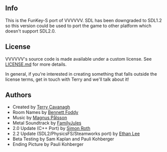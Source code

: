 Info
----
This is the FunKey-S port of VVVVVV. SDL has been downgraded to SDL1.2 so this version could be used to port the game to other platform which doesn't support SDL2.0.

License
-------
VVVVVV's source code is made available under a custom license. See [LICENSE.md](LICENSE.md) for more details.

In general, if you're interested in creating something that falls outside the license terms, get in touch with Terry and we'll talk about it!

Authors
-------
- Created by [Terry Cavanagh](http://distractionware.com/)
- Room Names by [Bennett Foddy](http://www.foddy.net)
- Music by [Magnus Pålsson](http://souleye.madtracker.net/)
- Metal Soundtrack by [FamilyJules](http://familyjules7x.com/)
- 2.0 Update (C++ Port) by [Simon Roth](http://www.machinestudios.co.uk)
- 2.2 Update (SDL2/PhysicsFS/Steamworks port) by [Ethan Lee](http://www.flibitijibibo.com/)
- Beta Testing by Sam Kaplan and Pauli Kohberger
- Ending Picture by Pauli Kohberger
